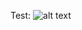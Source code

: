 [startPage]: https://github.com/ysunlab/PipelineDog/tree/master/img.d/startPage.jpg "Start Page"
Test:
![alt text][startPage]
